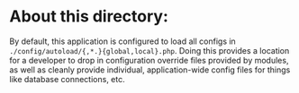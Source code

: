 <!--
Licensed to the Apache Software Foundation (ASF) under one or more contributor
license agreements; and to You under the Apache License, Version 2.0.
-->

About this directory:
=====================

By default, this application is configured to load all configs in
`./config/autoload/{,*.}{global,local}.php`. Doing this provides a
location for a developer to drop in configuration override files provided by
modules, as well as cleanly provide individual, application-wide config files
for things like database connections, etc.

